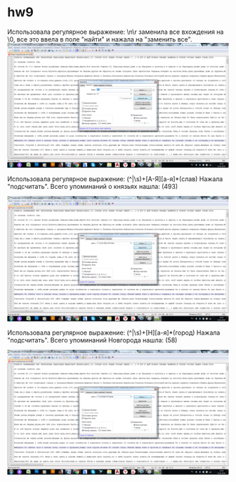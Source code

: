 # hw9
Использовала регулярное выражение: \n\r заменила все вхождения на \0, все это ввела в поле "найти" и нажала на "заменить все".
![](https://github.com/dobrovolskayayana/hw9/blob/master/%D1%81%D0%BA%D1%80%D0%B8%D0%BD1.png?raw=true)

Использовала регулярное выражение: (^|\s)+[А-Я][а-я]*(слав) Нажала "подсчитать". Всего упоминаний о князьях нашла: (493)

![](https://github.com/dobrovolskayayana/hw9/blob/master/%D1%81%D0%BA%D1%80%D0%B8%D0%BD2.png?raw=true)

Использовала регулярное выражение: (^|\s)+[Н][а-я]*(город) Нажала "подсчитать". Всего упоминаний Новгорода нашла: (58)

![](https://github.com/dobrovolskayayana/hw9/blob/master/%D1%81%D0%BA%D1%80%D0%B8%D0%BD3.png?raw=true)
